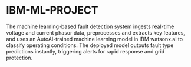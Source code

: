 # IBM-ML-PROJECT
The machine learning-based fault detection system ingests real-time voltage and current phasor data, preprocesses and extracts key features, and uses an AutoAI-trained machine learning model in IBM watsonx.ai to classify operating conditions. The deployed model outputs fault type predictions instantly, triggering alerts for rapid response and grid protection.
